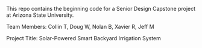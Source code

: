 This repo contains the beginning code for a Senior Design Capstone project at Arizona State University.

Team Members: Collin T, Doug W, Nolan B, Xavier R, Jeff M

Project Title: Solar-Powered Smart Backyard Irrigation System